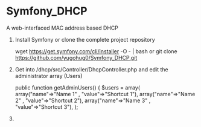# Symfony_DHCP
A web-interfaced MAC address based DHCP


1) Install Symfony or clone the complete project repository

      wget https://get.symfony.com/cli/installer -O - | bash
                              or
      git clone https://github.com/yugohug0/Symfony_DHCP.git


2) Get into /dhcp/src/Controller/DhcpController.php and edit the administrator array (Users)

      public function getAdminUsers()
          {
            $users = array(
              array("name"=>"Name 1" , "value"=>"Shortcut 1"),
              array("name"=>"Name 2" , "value"=>"Shortcut 2"),
              array("name"=>"Name 3" , "value"=>"Shortcut 3"),
          );

3) 
